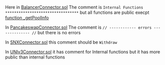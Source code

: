Here in [BalancerConnector.sol](https://github.com/code-423n4/2024-04-noya/blob/9c79b332eff82011dcfa1e8fd51bad805159d758/contracts/connectors/BalancerConnector.sol#L62)
The comment is `Internal Functions *********************************` but all functions are public execpt [function _getPoolInfo](https://github.com/code-423n4/2024-04-noya/blob/9c79b332eff82011dcfa1e8fd51bad805159d758/contracts/connectors/BalancerConnector.sol#L189)

In [PancakeswapConnector.sol](https://github.com/code-423n4/2024-04-noya/blob/9c79b332eff82011dcfa1e8fd51bad805159d758/contracts/connectors/PancakeswapConnector.sol#L11)
The comment is `// ------------ errors -------------- //` but there is no errors

In [SNXConnector.sol](https://github.com/code-423n4/2024-04-noya/blob/9c79b332eff82011dcfa1e8fd51bad805159d758/contracts/connectors/SNXConnector.sol#L47) this comment should be `Withdraw`

In [UNIv3Connector.sol](https://github.com/code-423n4/2024-04-noya/blob/9c79b332eff82011dcfa1e8fd51bad805159d758/contracts/connectors/UNIv3Connector.sol#L121) it has comment for Internal functions but it has more public than internal functions
